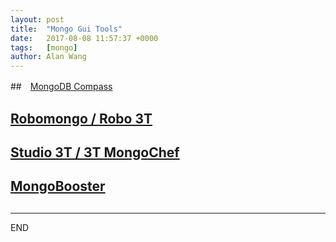 ```yaml
---
layout: post
title:  "Mongo Gui Tools"
date:   2017-08-08 11:57:37 +0000
tags:   [mongo]
author: Alan Wang
---
```

##　[MongoDB Compass](https://www.mongodb.com/download-center#compass)

## [Robomongo / Robo 3T](https://robomongo.org/)

## [Studio 3T / 3T MongoChef](https://studio3t.com/download)

## [MongoBooster](https://mongobooster.com/features)

## 

---
END
